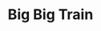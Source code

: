 ---
title: "Big Big Train"
summary: "Big Big Train is an independent progressive rock band founded in 1990. Based in Bournemouth, England, the band is driven by songwriter and last remaining founding member . **Line-Up:** – guitars, keyboards, bass, backing vocals – guitars, keyboards, accordion, backing vocals – drums, backing vocals **Former Members:** – vocals – vocals – vocals, flute, keyboards, guitars – bass, keyboards, guitars – guitars – keyboards – keyboards – keyboards – violin, viola, cello, backing vocals – drums – drums – drums"
image: "big-big-train.jpg"
---